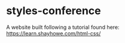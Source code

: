 # styles-conference
A website built following a tutorial found here: https://learn.shayhowe.com/html-css/

